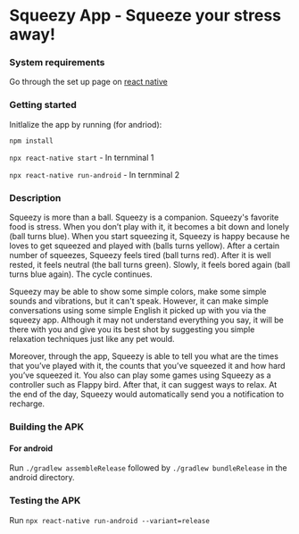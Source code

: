 # Squeezy App - Squeeze your stress away!

### System requirements

Go through the set up page on [react native](https://reactnative.dev/docs/environment-setup)

### Getting started

Initlalize the app by running (for andriod):

`npm install`

`npx react-native start` - In ternminal 1

`npx react-native run-android` - In ternminal 2

### Description

Squeezy is more than a ball. Squeezy is a companion. Squeezy's favorite food is stress. When you don’t play with it, it becomes a bit down and lonely (ball turns blue). When you start squeezing it, Squeezy is happy because he loves to get squeezed and played with (balls turns yellow). After a certain number of squeezes, Squeezy feels tired (ball turns red). After it is well rested, it feels neutral (the ball turns green). Slowly, it feels bored again (ball turns blue again). The cycle continues.

Squeezy may be able to show some simple colors, make some simple sounds and vibrations, but it can't speak. However, it can make simple conversations using some simple English it picked up with you via the squeezy app. Although it may not understand everything you say, it will be there with you and give you its best shot by suggesting you simple relaxation techniques just like any pet would.

Moreover, through the app, Squeezy is able to tell you what are the times that you’ve played with it, the counts that you’ve squeezed it and how hard you’ve squeezed it. You also can play some games using Squeezy as a controller such as Flappy bird. After that, it can suggest ways to relax. At the end of the day, Squeezy would automatically send you a notification to recharge.

### Building the APK

#### For android

Run `./gradlew assembleRelease` followed by `./gradlew bundleRelease` in the android directory.

### Testing the APK

Run `npx react-native run-android --variant=release`
